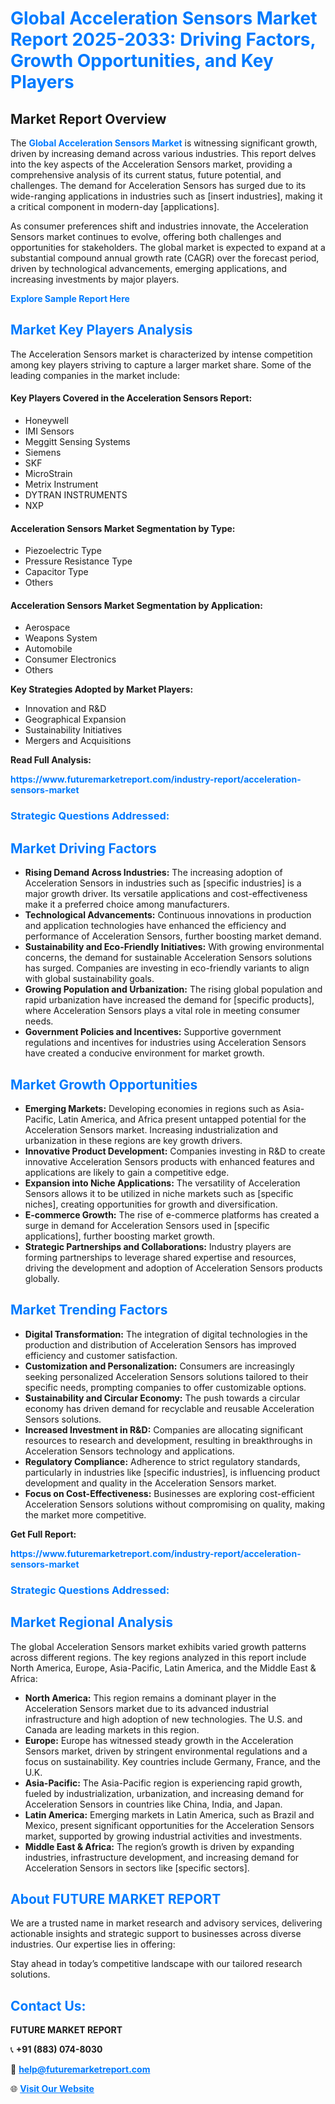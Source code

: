 <h1 style="color: #007BFF;">Global Acceleration Sensors Market Report 2025-2033: Driving Factors, Growth Opportunities, and Key Players</h1>

<section id="overview">
<h2>Market Report Overview</h2>
<p>The <a href="https://www.futuremarketreport.com/industry-report/acceleration-sensors-market" style="color: #007BFF; text-decoration: none;"><strong>Global Acceleration Sensors Market</strong></a> is witnessing significant growth, driven by increasing demand across various industries. This report delves into the key aspects of the Acceleration Sensors market, providing a comprehensive analysis of its current status, future potential, and challenges. The demand for Acceleration Sensors has surged due to its wide-ranging applications in industries such as [insert industries], making it a critical component in modern-day [applications].</p>
<p>As consumer preferences shift and industries innovate, the Acceleration Sensors market continues to evolve, offering both challenges and opportunities for stakeholders. The global market is expected to expand at a substantial compound annual growth rate (CAGR) over the forecast period, driven by technological advancements, emerging applications, and increasing investments by major players.</p>
</section>

<section id="overview">
<p><a href="https://www.futuremarketreport.com/request-sample/reportId=103253" style="color: #007BFF; text-decoration: none;"><strong>Explore Sample Report Here</strong></a></p>
</section>

<section id="key-players">
<h2 style="color: #007BFF;">Market Key Players Analysis</h2>
<p>The Acceleration Sensors market is characterized by intense competition among key players striving to capture a larger market share. Some of the leading companies in the market include:</p>
<h4>Key Players Covered in the Acceleration Sensors Report:</h4>
<ul><li>Honeywell</li><li>IMI Sensors</li><li>Meggitt Sensing Systems</li><li>Siemens</li><li>SKF</li><li>MicroStrain</li><li>Metrix Instrument</li><li>DYTRAN INSTRUMENTS</li><li>NXP</li></ul>
<h4>Acceleration Sensors Market Segmentation by Type:</h4>
<ul><li>Piezoelectric Type</li><li>Pressure Resistance Type</li><li>Capacitor Type</li><li>Others</li></ul>

<h4>Acceleration Sensors Market Segmentation by Application:</h4>
<ul><li>Aerospace</li><li>Weapons System</li><li>Automobile</li><li>Consumer Electronics</li><li>Others</li></ul>
<p><strong>Key Strategies Adopted by Market Players:</strong></p>
<ul>
<li>Innovation and R&D</li>
<li>Geographical Expansion</li>
<li>Sustainability Initiatives</li>
<li>Mergers and Acquisitions</li>
</ul>
</section>

<section>
<p><strong>Read Full Analysis: </strong></p><a href="https://www.futuremarketreport.com/industry-report/acceleration-sensors-market" style="color: #007BFF; text-decoration: none;"><strong>https://www.futuremarketreport.com/industry-report/acceleration-sensors-market</strong></a>
<h3 style="color: #007BFF;">Strategic Questions Addressed:</h3>
</section>

<section id="driving-factors">
<h2 style="color: #007BFF;">Market Driving Factors</h2>
<ul>
<li><strong>Rising Demand Across Industries:</strong> The increasing adoption of Acceleration Sensors in industries such as [specific industries] is a major growth driver. Its versatile applications and cost-effectiveness make it a preferred choice among manufacturers.</li>
<li><strong>Technological Advancements:</strong> Continuous innovations in production and application technologies have enhanced the efficiency and performance of Acceleration Sensors, further boosting market demand.</li>
<li><strong>Sustainability and Eco-Friendly Initiatives:</strong> With growing environmental concerns, the demand for sustainable Acceleration Sensors solutions has surged. Companies are investing in eco-friendly variants to align with global sustainability goals.</li>
<li><strong>Growing Population and Urbanization:</strong> The rising global population and rapid urbanization have increased the demand for [specific products], where Acceleration Sensors plays a vital role in meeting consumer needs.</li>
<li><strong>Government Policies and Incentives:</strong> Supportive government regulations and incentives for industries using Acceleration Sensors have created a conducive environment for market growth.</li>
</ul>
</section>

<section id="growth-opportunities">
<h2 style="color: #007BFF;">Market Growth Opportunities</h2>
<ul>
<li><strong>Emerging Markets:</strong> Developing economies in regions such as Asia-Pacific, Latin America, and Africa present untapped potential for the Acceleration Sensors market. Increasing industrialization and urbanization in these regions are key growth drivers.</li>
<li><strong>Innovative Product Development:</strong> Companies investing in R&D to create innovative Acceleration Sensors products with enhanced features and applications are likely to gain a competitive edge.</li>
<li><strong>Expansion into Niche Applications:</strong> The versatility of Acceleration Sensors allows it to be utilized in niche markets such as [specific niches], creating opportunities for growth and diversification.</li>
<li><strong>E-commerce Growth:</strong> The rise of e-commerce platforms has created a surge in demand for Acceleration Sensors used in [specific applications], further boosting market growth.</li>
<li><strong>Strategic Partnerships and Collaborations:</strong> Industry players are forming partnerships to leverage shared expertise and resources, driving the development and adoption of Acceleration Sensors products globally.</li>
</ul>
</section>

<section id="trending-factors">
<h2 style="color: #007BFF;">Market Trending Factors</h2>
<ul>
<li><strong>Digital Transformation:</strong> The integration of digital technologies in the production and distribution of Acceleration Sensors has improved efficiency and customer satisfaction.</li>
<li><strong>Customization and Personalization:</strong> Consumers are increasingly seeking personalized Acceleration Sensors solutions tailored to their specific needs, prompting companies to offer customizable options.</li>
<li><strong>Sustainability and Circular Economy:</strong> The push towards a circular economy has driven demand for recyclable and reusable Acceleration Sensors solutions.</li>
<li><strong>Increased Investment in R&D:</strong> Companies are allocating significant resources to research and development, resulting in breakthroughs in Acceleration Sensors technology and applications.</li>
<li><strong>Regulatory Compliance:</strong> Adherence to strict regulatory standards, particularly in industries like [specific industries], is influencing product development and quality in the Acceleration Sensors market.</li>
<li><strong>Focus on Cost-Effectiveness:</strong> Businesses are exploring cost-efficient Acceleration Sensors solutions without compromising on quality, making the market more competitive.</li>
</ul>
</section>

<section>
<p><strong>Get Full Report: </strong></p><a href="https://www.futuremarketreport.com/industry-report/acceleration-sensors-market" style="color: #007BFF; text-decoration: none;"><strong>https://www.futuremarketreport.com/industry-report/acceleration-sensors-market</strong></a>
<h3 style="color: #007BFF;">Strategic Questions Addressed:</h3>
</section>


<section id="regional-analysis">
<h2 style="color: #007BFF;">Market Regional Analysis</h2>
<p>The global Acceleration Sensors market exhibits varied growth patterns across different regions. The key regions analyzed in this report include North America, Europe, Asia-Pacific, Latin America, and the Middle East & Africa:</p>
<ul>
<li><strong>North America:</strong> This region remains a dominant player in the Acceleration Sensors market due to its advanced industrial infrastructure and high adoption of new technologies. The U.S. and Canada are leading markets in this region.</li>
<li><strong>Europe:</strong> Europe has witnessed steady growth in the Acceleration Sensors market, driven by stringent environmental regulations and a focus on sustainability. Key countries include Germany, France, and the U.K.</li>
<li><strong>Asia-Pacific:</strong> The Asia-Pacific region is experiencing rapid growth, fueled by industrialization, urbanization, and increasing demand for Acceleration Sensors in countries like China, India, and Japan.</li>
<li><strong>Latin America:</strong> Emerging markets in Latin America, such as Brazil and Mexico, present significant opportunities for the Acceleration Sensors market, supported by growing industrial activities and investments.</li>
<li><strong>Middle East & Africa:</strong> The region’s growth is driven by expanding industries, infrastructure development, and increasing demand for Acceleration Sensors in sectors like [specific sectors].</li>
</ul>
</section>

<footer>
<h2 style="color: #007BFF;">About FUTURE MARKET REPORT</h2>
<p>We are a trusted name in market research and advisory services, delivering actionable insights and strategic support to businesses across diverse industries. Our expertise lies in offering:</p>

<p>Stay ahead in today’s competitive landscape with our tailored research solutions.</p>

<h2 style="color: #007BFF;">Contact Us:</h2>
<p><strong>FUTURE MARKET REPORT</strong></p>
<p>📞 <strong>+91 (883) 074-8030</strong></p>
<p>📧 <strong><a href="mailto:help@futuremarketreport.com" style="color: #007BFF;">help@futuremarketreport.com</a></strong></p>
<p>🌐 <strong><a href="https://www.futuremarketreport.com/" style="color: #007BFF;">Visit Our Website</a></strong></p>
</footer>